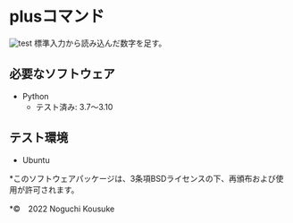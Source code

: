 # plusコマンド
![test](https://github.com/noguchikousuke/robosys202x/actions/workflows/test.yml/badge.svg)
標準入力から読み込んだ数字を足す。

## 必要なソフトウェア
* Python
  * テスト済み: 3.7～3.10

## テスト環境
* Ubuntu

*このソフトウェアパッケージは、3条項BSDライセンスの下、再頒布および使用が許可されます。

*©　2022 Noguchi Kousuke

